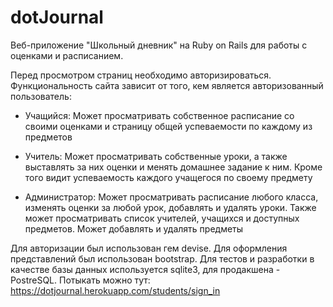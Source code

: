 # dotJournal

Веб-приложение "Школьный дневник" на Ruby on Rails для работы с оценками и расписанием.

Перед просмотром страниц необходимо авторизироваться. Функциональность сайта зависит от того, кем является авторизованный пользователь:

* Учащийся:
Может просматривать собственное расписание со своими оценками и страницу общей успеваемости по каждому из предметов

* Учитель:
Может просматривать собственные уроки, а также выставлять за них оценки и менять домашнее задание к ним. Кроме того видит успеваемость каждого учащегося по своему предмету

* Администратор:
Может просматривать расписание любого класса, изменять оценки за любой урок, добавлять и удалять уроки. Также может просматривать список учителей, учащихся и доступных предметов. Может добавлять и удалять предметы

Для авторизации был использован гем devise. Для оформления представлений был использован bootstrap. Для тестов и разработки в качестве базы данных используется sqlite3, для продакшена - PostreSQL.
Потыкать можно тут: https://dotjournal.herokuapp.com/students/sign_in

